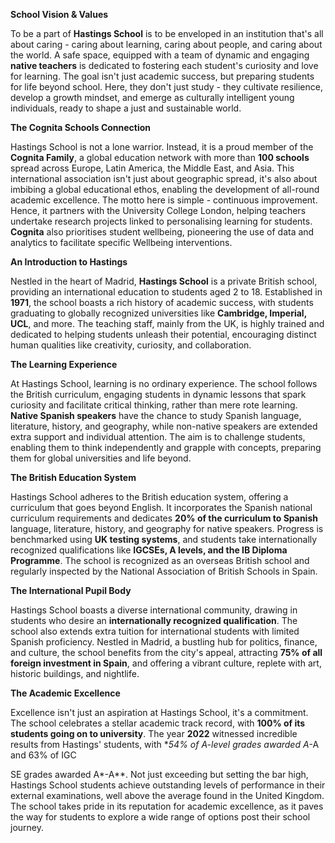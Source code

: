 **School Vision & Values**

To be a part of **Hastings School** is to be enveloped in an institution that's all about caring - caring about learning, caring about people, and caring about the world. A safe space, equipped with a team of dynamic and engaging **native teachers** is dedicated to fostering each student's curiosity and love for learning. The goal isn't just academic success, but preparing students for life beyond school. Here, they don't just study - they cultivate resilience, develop a growth mindset, and emerge as culturally intelligent young individuals, ready to shape a just and sustainable world. 

**The Cognita Schools Connection**

Hastings School is not a lone warrior. Instead, it is a proud member of the **Cognita Family**, a global education network with more than **100 schools** spread across Europe, Latin America, the Middle East, and Asia. This international association isn't just about geographic spread, it's also about imbibing a global educational ethos, enabling the development of all-round academic excellence. The motto here is simple - continuous improvement. Hence, it partners with the University College London, helping teachers undertake research projects linked to personalising learning for students. **Cognita** also prioritises student wellbeing, pioneering the use of data and analytics to facilitate specific Wellbeing interventions.

**An Introduction to Hastings**

Nestled in the heart of Madrid, **Hastings School** is a private British school, providing an international education to students aged 2 to 18. Established in **1971**, the school boasts a rich history of academic success, with students graduating to globally recognized universities like **Cambridge, Imperial, UCL**, and more. The teaching staff, mainly from the UK, is highly trained and dedicated to helping students unleash their potential, encouraging distinct human qualities like creativity, curiosity, and collaboration.

**The Learning Experience**

At Hastings School, learning is no ordinary experience. The school follows the British curriculum, engaging students in dynamic lessons that spark curiosity and facilitate critical thinking, rather than mere rote learning. **Native Spanish speakers** have the chance to study Spanish language, literature, history, and geography, while non-native speakers are extended extra support and individual attention. The aim is to challenge students, enabling them to think independently and grapple with concepts, preparing them for global universities and life beyond.

**The British Education System**

Hastings School adheres to the British education system, offering a curriculum that goes beyond English. It incorporates the Spanish national curriculum requirements and dedicates **20% of the curriculum to Spanish** language, literature, history, and geography for native speakers. Progress is benchmarked using **UK testing systems**, and students take internationally recognized qualifications like **IGCSEs, A levels, and the IB Diploma Programme**. The school is recognized as an overseas British school and regularly inspected by the National Association of British Schools in Spain.

**The International Pupil Body**

Hastings School boasts a diverse international community, drawing in students who desire an **internationally recognized qualification**. The school also extends extra tuition for international students with limited Spanish proficiency. Nestled in Madrid, a bustling hub for politics, finance, and culture, the school benefits from the city's appeal, attracting **75% of all foreign investment in Spain**, and offering a vibrant culture, replete with art, historic buildings, and nightlife.

**The Academic Excellence**

Excellence isn't just an aspiration at Hastings School, it's a commitment. The school celebrates a stellar academic track record, with **100% of its students going on to university**. The year **2022** witnessed incredible results from Hastings' students, with **54% of A-level grades awarded A*-A and 63% of IGC

SE grades awarded A*-A**. Not just exceeding but setting the bar high, Hastings School students achieve outstanding levels of performance in their external examinations, well above the average found in the United Kingdom. The school takes pride in its reputation for academic excellence, as it paves the way for students to explore a wide range of options post their school journey.

